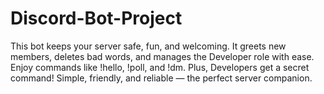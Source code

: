 # Discord-Bot-Project
This bot keeps your server safe, fun, and welcoming. It greets new members, deletes bad words, and manages the Developer role with ease. Enjoy commands like !hello, !poll, and !dm. Plus, Developers get a secret command! Simple, friendly, and reliable — the perfect server companion.
